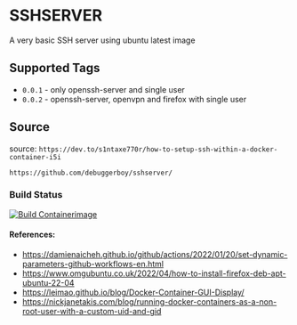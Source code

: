 # SSHSERVER

A very basic SSH server using ubuntu latest image

## Supported Tags

- `0.0.1` - only openssh-server and single user
- `0.0.2` - openssh-server, openvpn and firefox with single user

## Source

source: `https://dev.to/s1ntaxe770r/how-to-setup-ssh-within-a-docker-container-i5i`

```
https://github.com/debuggerboy/sshserver/
```

### Build Status

[![Build Containerimage](https://github.com/debuggerboy/sshserver/actions/workflows/build-containerimage.yml/badge.svg?branch=main)](https://github.com/debuggerboy/sshserver/actions/workflows/build-containerimage.yml)


#### References:

- https://damienaicheh.github.io/github/actions/2022/01/20/set-dynamic-parameters-github-workflows-en.html
- https://www.omgubuntu.co.uk/2022/04/how-to-install-firefox-deb-apt-ubuntu-22-04
- https://leimao.github.io/blog/Docker-Container-GUI-Display/
- https://nickjanetakis.com/blog/running-docker-containers-as-a-non-root-user-with-a-custom-uid-and-gid
